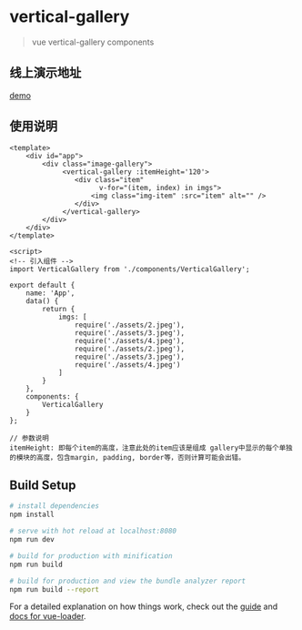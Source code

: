 # vertical-gallery

> vue vertical-gallery components

## 线上演示地址

[demo](https://jiaochunxiao.github.io/vue-vertical-gallery/)

## 使用说明

```
<template>
    <div id="app">
        <div class="image-gallery">
             <vertical-gallery :itemHeight='120'>
                <div class="item"
                      v-for="(item, index) in imgs">
                    <img class="img-item" :src="item" alt="" />      
                </div>
             </vertical-gallery>
        </div>
    </div>
</template>

<script>
<!-- 引入组件 -->
import VerticalGallery from './components/VerticalGallery';

export default {
    name: 'App',
    data() {
        return {
            imgs: [
                require('./assets/2.jpeg'),
                require('./assets/3.jpeg'),
                require('./assets/4.jpeg'),
                require('./assets/2.jpeg'),
                require('./assets/3.jpeg'),
                require('./assets/4.jpeg')
            ]
        }
    },
    components: {
        VerticalGallery
    }
};

// 参数说明
itemHeight: 即每个item的高度，注意此处的item应该是组成 gallery中显示的每个单独的模块的高度，包含margin, padding, border等，否则计算可能会出错。
```

## Build Setup

``` bash
# install dependencies
npm install

# serve with hot reload at localhost:8080
npm run dev

# build for production with minification
npm run build

# build for production and view the bundle analyzer report
npm run build --report
```

For a detailed explanation on how things work, check out the [guide](http://vuejs-templates.github.io/webpack/) and [docs for vue-loader](http://vuejs.github.io/vue-loader).
